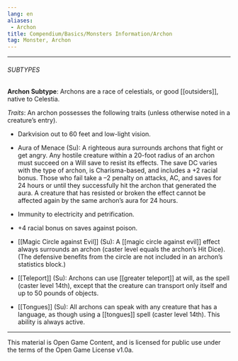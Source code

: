 ```yaml
---
lang: en
aliases:
 - Archon
title: Compendium/Basics/Monsters Information/Archon
tag: Monster, Archon
---
```



---

###### SUBTYPES

**Archon Subtype**: Archons are a race of celestials, or good [[outsiders]], native to Celestia.

_Traits_: An archon possesses the following traits (unless otherwise noted in a creature’s entry).

- Darkvision out to 60 feet and low-light vision.
    
- Aura of Menace (Su): A righteous aura surrounds archons that fight or get angry. Any hostile creature within a 20-foot radius of an archon must succeed on a Will save to resist its effects. The save DC varies with the type of archon, is Charisma-based, and includes a +2 racial bonus. Those who fail take a –2 penalty on attacks, AC, and saves for 24 hours or until they successfully hit the archon that generated the aura. A creature that has resisted or broken the effect cannot be affected again by the same archon’s aura for 24 hours.
    
- Immunity to electricity and petrification.
    
- +4 racial bonus on saves against poison.
    
- [[Magic Circle against Evil]] (Su): A [[magic circle against evil]] effect always surrounds an archon (caster level equals the archon’s Hit Dice). (The defensive benefits from the circle are not included in an archon’s statistics block.)
    
- [[Teleport]] (Su): Archons can use [[greater teleport]] at will, as the spell (caster level 14th), except that the creature can transport only itself and up to 50 pounds of objects.
    
- [[Tongues]] (Su): All archons can speak with any creature that has a language, as though using a [[tongues]] spell (caster level 14th). This ability is always active.

---

This material is Open Game Content, and is licensed for public use under the terms of the Open Game License v1.0a.
